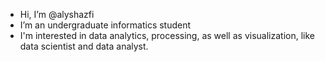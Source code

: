 - Hi, I’m @alyshazfi
- I’m an undergraduate informatics student
- I'm interested in data analytics, processing, as well as visualization, like data scientist and data analyst.

<!---
alyshazfi/alyshazfi is a ✨ special ✨ repository because its `README.md` (this file) appears on your GitHub profile.
You can click the Preview link to take a look at your changes.
--->

